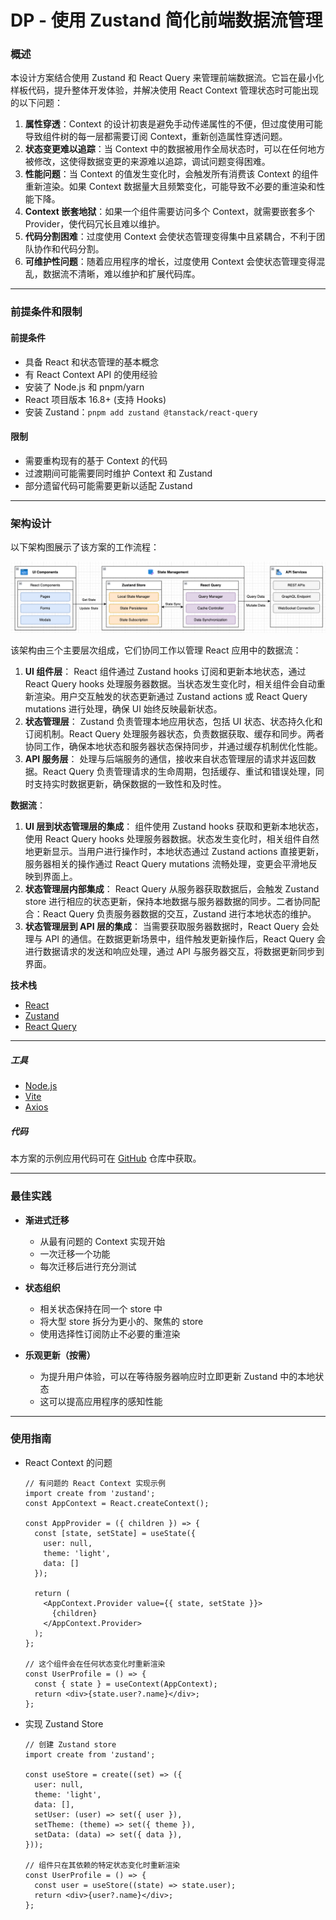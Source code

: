 # DP - **使用 Zustand 简化前端数据流管理**

### 概述

本设计方案结合使用 Zustand 和 React Query 来管理前端数据流。它旨在最小化样板代码，提升整体开发体验，并解决使用 React Context 管理状态时可能出现的以下问题：

1. **属性穿透**：Context 的设计初衷是避免手动传递属性的不便，但过度使用可能导致组件树的每一层都需要订阅 Context，重新创造属性穿透问题。
2. **状态变更难以追踪**：当 Context 中的数据被用作全局状态时，可以在任何地方被修改，这使得数据变更的来源难以追踪，调试问题变得困难。
3. **性能问题**：当 Context 的值发生变化时，会触发所有消费该 Context 的组件重新渲染。如果 Context 数据量大且频繁变化，可能导致不必要的重渲染和性能下降。
4. **Context 嵌套地狱**：如果一个组件需要访问多个 Context，就需要嵌套多个 Provider，使代码冗长且难以维护。
5. **代码分割困难**：过度使用 Context 会使状态管理变得集中且紧耦合，不利于团队协作和代码分割。
6. **可维护性问题**：随着应用程序的增长，过度使用 Context 会使状态管理变得混乱，数据流不清晰，难以维护和扩展代码库。

---

### 前提条件和限制

#### 前提条件

- 具备 React 和状态管理的基本概念
- 有 React Context API 的使用经验
- 安装了 Node.js 和 pnpm/yarn
- React 项目版本 16.8+ (支持 Hooks)
- 安装 Zustand：`pnpm add zustand @tanstack/react-query`

#### 限制

- 需要重构现有的基于 Context 的代码
- 过渡期间可能需要同时维护 Context 和 Zustand
- 部分遗留代码可能需要更新以适配 Zustand

---

### 架构设计

以下架构图展示了该方案的工作流程：

![React 状态管理架构](./react-state-management.png)

该架构由三个主要层次组成，它们协同工作以管理 React 应用中的数据流：

1. **UI 组件层**：
   React 组件通过 Zustand hooks 订阅和更新本地状态，通过 React Query hooks 处理服务器数据。当状态发生变化时，相关组件会自动重新渲染。用户交互触发的状态更新通过 Zustand actions 或 React Query mutations 进行处理，确保 UI 始终反映最新状态。
2. **状态管理层**：
   Zustand 负责管理本地应用状态，包括 UI 状态、状态持久化和订阅机制。React Query 处理服务器状态，负责数据获取、缓存和同步。两者协同工作，确保本地状态和服务器状态保持同步，并通过缓存机制优化性能。
3. **API 服务层**：
   处理与后端服务的通信，接收来自状态管理层的请求并返回数据。React Query 负责管理请求的生命周期，包括缓存、重试和错误处理，同时支持实时数据更新，确保数据的一致性和及时性。

**数据流**：

1. **UI 层到状态管理层的集成**：
   组件使用 Zustand hooks 获取和更新本地状态，使用 React Query hooks 处理服务器数据。状态发生变化时，相关组件自然地更新显示。当用户进行操作时，本地状态通过 Zustand actions 直接更新，服务器相关的操作通过 React Query mutations 流畅处理，变更会平滑地反映到界面上。
2. **状态管理层内部集成**：
   React Query 从服务器获取数据后，会触发 Zustand store 进行相应的状态更新，保持本地数据与服务器数据的同步。二者协同配合：React Query 负责服务器数据的交互，Zustand 进行本地状态的维护。
3. **状态管理层到 API 层的集成**：
   当需要获取服务器数据时，React Query 会处理与 API 的通信。在数据更新场景中，组件触发更新操作后，React Query 会进行数据请求的发送和响应处理，通过 API 与服务器交互，将数据更新同步到界面。

**技术栈**

- [React](https://react.dev/)
- [Zustand](https://zustand-demo.pmnd.rs/)
- [React Query](https://tanstack.com/query/v5/docs/framework/react/overview)

---

##### 工具

- [Node.js](https://nodejs.org/en)
- [Vite](https://v3.vitejs.dev/)
- [Axios](https://axios-http.com/)

##### 代码

本方案的示例应用代码可在 [GitHub](https://github.com/Shurong-Wang_JLLT/zustand-query-demo) 仓库中获取。

---

### 最佳实践

- **渐进式迁移**

  - 从最有问题的 Context 实现开始
  - 一次迁移一个功能
  - 每次迁移后进行充分测试
- **状态组织**

  - 相关状态保持在同一个 store 中
  - 将大型 store 拆分为更小的、聚焦的 store
  - 使用选择性订阅防止不必要的重渲染
- **乐观更新（按需）**

  - 为提升用户体验，可以在等待服务器响应时立即更新 Zustand 中的本地状态
  - 这可以提高应用程序的感知性能

---

### 使用指南

- React Context 的问题

  ```react
  // 有问题的 React Context 实现示例
  import create from 'zustand';
  const AppContext = React.createContext();

  const AppProvider = ({ children }) => {
    const [state, setState] = useState({
      user: null,
      theme: 'light',
      data: []
    });

    return (
      <AppContext.Provider value={{ state, setState }}>
        {children}
      </AppContext.Provider>
    );
  };

  // 这个组件会在任何状态变化时重新渲染
  const UserProfile = () => {
    const { state } = useContext(AppContext);
    return <div>{state.user?.name}</div>;
  };
  ```
- 实现 Zustand Store

  ```react
  // 创建 Zustand store
  import create from 'zustand';

  const useStore = create((set) => ({
    user: null,
    theme: 'light',
    data: [],
    setUser: (user) => set({ user }),
    setTheme: (theme) => set({ theme }),
    setData: (data) => set({ data }),
  }));

  // 组件只在其依赖的特定状态变化时重新渲染
  const UserProfile = () => {
    const user = useStore((state) => state.user);
    return <div>{user?.name}</div>;
  };
  ```
